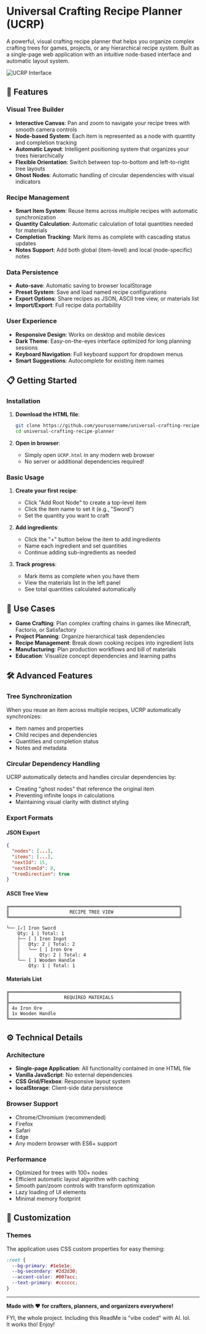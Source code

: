 # Universal Crafting Recipe Planner (UCRP)

A powerful, visual crafting recipe planner that helps you organize complex crafting trees for games, projects, or any hierarchical recipe system. Built as a single-page web application with an intuitive node-based interface and automatic layout system.

![UCRP Interface](https://iili.io/Fckn6va.png)

## 🚀 Features

### Visual Tree Builder
- **Interactive Canvas**: Pan and zoom to navigate your recipe trees with smooth camera controls
- **Node-based System**: Each item is represented as a node with quantity and completion tracking
- **Automatic Layout**: Intelligent positioning system that organizes your trees hierarchically
- **Flexible Orientation**: Switch between top-to-bottom and left-to-right tree layouts
- **Ghost Nodes**: Automatic handling of circular dependencies with visual indicators

### Recipe Management
- **Smart Item System**: Reuse items across multiple recipes with automatic synchronization
- **Quantity Calculation**: Automatic calculation of total quantities needed for materials
- **Completion Tracking**: Mark items as complete with cascading status updates
- **Notes Support**: Add both global (item-level) and local (node-specific) notes

### Data Persistence
- **Auto-save**: Automatic saving to browser localStorage
- **Preset System**: Save and load named recipe configurations
- **Export Options**: Share recipes as JSON, ASCII tree view, or materials list
- **Import/Export**: Full recipe data portability

### User Experience
- **Responsive Design**: Works on desktop and mobile devices
- **Dark Theme**: Easy-on-the-eyes interface optimized for long planning sessions
- **Keyboard Navigation**: Full keyboard support for dropdown menus
- **Smart Suggestions**: Autocomplete for existing item names

## 📋 Getting Started

### Installation

1. **Download the HTML file**:
   ```bash
   git clone https://github.com/yourusername/universal-crafting-recipe-planner.git
   cd universal-crafting-recipe-planner
   ```

2. **Open in browser**:
   - Simply open `UCRP.html` in any modern web browser
   - No server or additional dependencies required!

### Basic Usage

1. **Create your first recipe**:
   - Click "Add Root Node" to create a top-level item
   - Click the item name to set it (e.g., "Sword")
   - Set the quantity you want to craft

2. **Add ingredients**:
   - Click the "+" button below the item to add ingredients
   - Name each ingredient and set quantities
   - Continue adding sub-ingredients as needed

3. **Track progress**:
   - Mark items as complete when you have them
   - View the materials list in the left panel
   - See total quantities calculated automatically

## 🎯 Use Cases

- **Game Crafting**: Plan complex crafting chains in games like Minecraft, Factorio, or Satisfactory
- **Project Planning**: Organize hierarchical task dependencies
- **Recipe Management**: Break down cooking recipes into ingredient lists
- **Manufacturing**: Plan production workflows and bill of materials
- **Education**: Visualize concept dependencies and learning paths

## 🛠️ Advanced Features

### Tree Synchronization
When you reuse an item across multiple recipes, UCRP automatically synchronizes:
- Item names and properties
- Child recipes and dependencies
- Quantities and completion status
- Notes and metadata

### Circular Dependency Handling
UCRP automatically detects and handles circular dependencies by:
- Creating "ghost nodes" that reference the original item
- Preventing infinite loops in calculations
- Maintaining visual clarity with distinct styling

### Export Formats

#### JSON Export
```json
{
  "nodes": [...],
  "items": [...],
  "nextId": 15,
  "nextItemId": 8,
  "treeDirection": true
}
```

#### ASCII Tree View
```
╔══════════════════════════════════════════════════════════════╗
║                      RECIPE TREE VIEW                        ║
╚══════════════════════════════════════════════════════════════╝

└── [✓] Iron Sword
    Qty: 1 | Total: 1
    ├── [ ] Iron Ingot
    │   Qty: 2 | Total: 2
    │   └── [ ] Iron Ore
    │       Qty: 2 | Total: 4
    └── [ ] Wooden Handle
        Qty: 1 | Total: 1
```

#### Materials List
```
╔══════════════════════════════════════════════════════════════╗
║                    REQUIRED MATERIALS                        ║
╠══════════════════════════════════════════════════════════════╣
║ 4x Iron Ore                                                  ║
║ 1x Wooden Handle                                             ║
╚══════════════════════════════════════════════════════════════╝
```

## ⚙️ Technical Details

### Architecture
- **Single-page Application**: All functionality contained in one HTML file
- **Vanilla JavaScript**: No external dependencies
- **CSS Grid/Flexbox**: Responsive layout system
- **localStorage**: Client-side data persistence

### Browser Support
- Chrome/Chromium (recommended)
- Firefox
- Safari
- Edge
- Any modern browser with ES6+ support

### Performance
- Optimized for trees with 100+ nodes
- Efficient automatic layout algorithm with caching
- Smooth pan/zoom controls with transform optimization
- Lazy loading of UI elements
- Minimal memory footprint

## 🎨 Customization

### Themes
The application uses CSS custom properties for easy theming:
```css
:root {
  --bg-primary: #1e1e1e;
  --bg-secondary: #2d2d30;
  --accent-color: #007acc;
  --text-primary: #cccccc;
}
```

---

**Made with ❤️ for crafters, planners, and organizers everywhere!** 

FYI, the whole project. Including this ReadMe is "vibe coded" with AI. lol.  
It works tho! Enjoy!